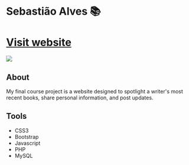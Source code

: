 <h1>
    <p>Sebastião Alves 📚</p>
</h1>

<h1><a href="https://happening-builders.000webhostapp.com/">Visit website</a></h1>

<img src="https://i.postimg.cc/8CBkZ0m0/design-web-site-sebas.png">

## About

My final course project is a website designed to spotlight a writer's most recent books, share personal information, and post updates.

## Tools

- CSS3
- Bootstrap
- Javascript
- PHP
- MySQL

